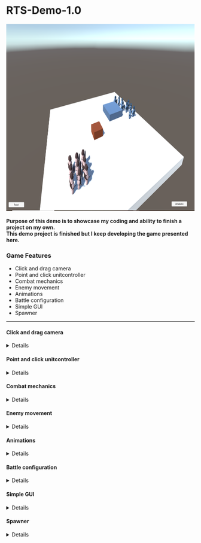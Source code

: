 # RTS-Demo-1.0
<img src="https://github.com/EternalAzure/RTS-Demo-1.0/blob/main/RTS%20kuva.png" width="961" height="502" />

**Purpose of this demo is to showcase my coding and ability to finish a project on my own.<br/>
This demo project is finished but I keep developing the game presented here.**

### Game Features ###
  * Click and drag camera
  * Point and click unitcontroller
  * Combat mechanics
  * Enemy movement
  * Animations
  * Battle configuration
  * Simple GUI
  * Spawner
  
----
#### Click and drag camera ####
<details>
 
  [CameraController](Scripts/CameraController.cs)
 
  <p>
    The camera pivots around center of the battle arena always facing towards the center.</br>
    The camera is moved by clicking anywhere on screen and dragging move around. Movement </br> 
    is limited to 180 degrees on one drag.
  </p> 
</details>

#### Point and click unitcontroller ####
<details>
 
  [UnitSelection](Scripts/UnitSelection.cs)
  [UnitController](Scripts/UnitController.cs)
  [SoldierController](Scripts/SoldierController.cs)
  
  <p>
    Explanation
  </p>
</details>

#### Combat mechanics ####
<details>
 [Soldier](Scripts/Soldier.cs)
 [Soldier](Scripts/Soldier.cs)
 [Soldier](Scripts/Soldier.cs)
  <p>
    Explanation
  </p> 
</details>

#### Enemy movement ####
<details>
  [Source code](Scripts)
  <p>
    Explanation
  </p> 
</details>

#### Animations ####
<details>
  [Source code](Scripts)
  <p>
    Explanation
  </p> 
</details>

#### Battle configuration ####
<details>
  [Source code](Scripts)
  <p>
    Explanation
  </p> 
</details>

#### Simple GUI ####
<details>
  [Source code](Scripts)
  <p>
    Explanation
  </p> 
</details>

#### Spawner ####
<details>
  [Source code](Scripts)
  <p>
    Explanation
  </p> 
</details>
